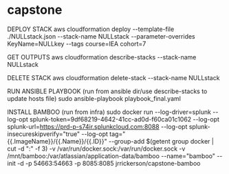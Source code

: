 # capstone

DEPLOY STACK
aws cloudformation deploy --template-file ./NULLstack.json --stack-name NULLstack --parameter-overrides KeyName=NULLkey --tags course=IEA cohort=7

GET OUTPUTS
aws cloudformation describe-stacks --stack-name NULLstack

DELETE STACK
aws cloudformation delete-stack --stack-name NULLstack

RUN ANSIBLE PLAYBOOK (run from ansible dir/use describe-stacks to update hosts file) 
sudo ansible-playbook playbook_final.yaml

INSTALL BAMBOO (run from infra)
sudo docker run --log-driver=splunk --log-opt splunk-token=9df68219-4642-41cc-ad0d-f60ca01c1062 --log-opt splunk-url=https://prd-p-s74ir.splunkcloud.com:8088 --log-opt splunk-insecureskipverify="true" --log-opt tag="{{.ImageName}}/{{.Name}}/{{.ID}}" --group-add $(getent group docker | cut -d ":" -f 3) -v /var/run/docker.sock:/var/run/docker.sock -v /mnt/bamboo:/var/atlassian/application-data/bamboo --name="bamboo" --init -d -p 54663:54663 -p 8085:8085 jrrickerson/capstone-bamboo

